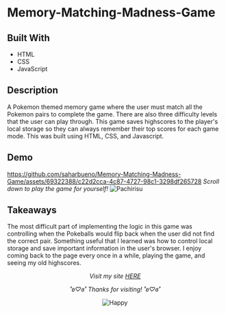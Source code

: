 # Memory-Matching-Madness-Game

## Built With
- HTML
- CSS
- JavaScript

## Description 

A Pokemon themed memory game where the user must match all the Pokemon pairs to complete the game. There are also three difficulty levels that the user can play through. This game saves highscores to the player's local storage so they can always remember their top scores for each game mode. This was built using HTML, CSS, and Javascript.

## Demo
https://github.com/saharbueno/Memory-Matching-Madness-Game/assets/69322388/c22d2cca-4c87-4727-98c1-3298df265728
<i>Scroll down to play the game for yourself!</i>
![Pachirisu](https://chipsprites.tumblr.com/image/148079224786)


## Takeaways

The most difficult part of implementing the logic in this game was controlling when the Pokeballs would flip back when the user did not find the correct pair. Something useful that I learned was how to control local storage and save important information in the user's browser. I enjoy coming back to the page every once in a while, playing the game, and seeing my old highscores.

<p align="center">
  <i>Visit my site <a href="https://i6.cims.nyu.edu/~sb8249/webdev/assignment06/index.html">HERE</a></i>
</p>

<p align="center">
  <i>˚ʚ♡ɞ˚ Thanks for visiting! ˚ʚ♡ɞ˚</i>
</p>

<p align="center">
  <img src="https://media.giphy.com/media/2NNodxKG2RbaM/giphy.gif" alt="Happy">
</p>
